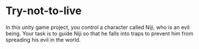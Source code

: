 # Try-not-to-live
In this unity game project, you control a character called Niji, who is an evil being. Your task is to guide Niji so that he falls into traps to prevent him from spreading his evil in the world.
